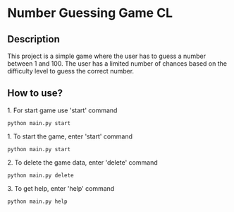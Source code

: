 <h1>Number Guessing Game CL</h1>
<h2>Description</h2>
<p>This project is a simple game where the user has to guess a number between 1 and 100. The user has a limited number of chances based on the difficulty level to guess the correct number.</p>
<h2>How to use?</h2>
<p>1. For start game use 'start' command</p>
<p><code>python main.py start</code></p>
<p>1. To start the game, enter 'start' command</p>
<p><code>python main.py start</code></p>
<p>2. To delete the game data, enter 'delete' command</p>
<p><code>python main.py delete</code></p>
<p>3. To get help, enter 'help' command</p>
<p><code>python main.py help</code></p>
